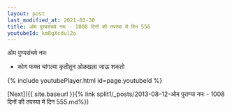```yaml
---
layout: post
last_modified_at: 2021-03-30
title: ओम पुण्यसंचवे नमः - 1008 दिनों की तपस्या में दिन 556
youtubeId: km8gXcdul2o
---
```

 
 
 ओम पुण्यसंचवे नमः  
 
 -  कोण फक्त चांगल्या कृतीतून ओळखला जाऊ शकतो 
 
  
 
  
 
 
 
 
 
 


{% include youtubePlayer.html id=page.youtubeId %}
 
[Next]({{ site.baseurl }}{% link  split1/_posts/2013-08-12-ओम पुराण्या नमः - 1008 दिनों की तपस्या में दिन 555.md%})
 
